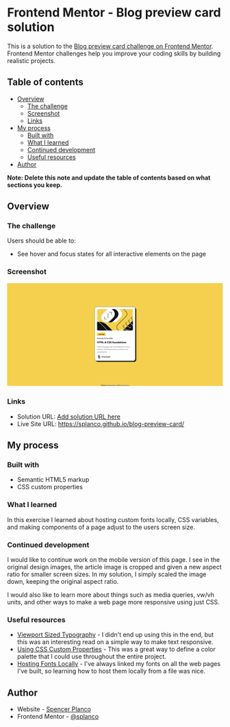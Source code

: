 # Frontend Mentor - Blog preview card solution

This is a solution to the [Blog preview card challenge on Frontend Mentor](https://www.frontendmentor.io/challenges/blog-preview-card-ckPaj01IcS). Frontend Mentor challenges help you improve your coding skills by building realistic projects. 

## Table of contents

- [Overview](#overview)
  - [The challenge](#the-challenge)
  - [Screenshot](#screenshot)
  - [Links](#links)
- [My process](#my-process)
  - [Built with](#built-with)
  - [What I learned](#what-i-learned)
  - [Continued development](#continued-development)
  - [Useful resources](#useful-resources)
- [Author](#author)

**Note: Delete this note and update the table of contents based on what sections you keep.**

## Overview

### The challenge

Users should be able to:

- See hover and focus states for all interactive elements on the page

### Screenshot

![](./screenshot.png)

### Links

- Solution URL: [Add solution URL here](https://your-solution-url.com)
- Live Site URL: https://splanco.github.io/blog-preview-card/

## My process

### Built with

- Semantic HTML5 markup
- CSS custom properties

### What I learned

In this exercise I learned about hosting custom fonts locally, CSS variables, and making components of a page adjust to the users screen size.

### Continued development

I would like to continue work on the mobile version of this page. I see in the original design images, the article image is cropped and given a new aspect ratio for smaller screen sizes. In my solution, I simply scaled the image down, keeping the original aspect ratio.

I would also like to learn more about things such as media queries, vw/vh units, and other ways to make a web page more responsive using just CSS.

### Useful resources

- [Viewport Sized Typography](https://css-tricks.com/viewport-sized-typography/) - I didn't end up using this in the end, but this was an interesting read on a simple way to make text responsive.
- [Using CSS Custom Properties](https://developer.mozilla.org/en-US/docs/Web/CSS/CSS_cascading_variables/Using_CSS_custom_properties) - This was a great way to define a color palette that I could use throughout the entire project.
- [Hosting Fonts Locally](https://developer.mozilla.org/en-US/docs/Learn_web_development/Core/Text_styling/Web_fonts) - I've always linked my fonts on all the web pages I've built, so learning how to host them locally from a file was nice.

## Author

- Website - [Spencer Planco](https://github.com/splanco)
- Frontend Mentor - [@splanco](https://www.frontendmentor.io/profile/splanco)
